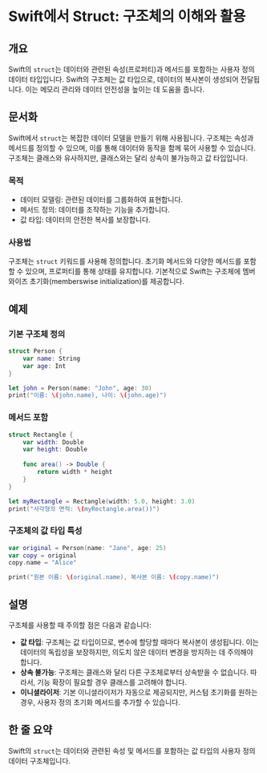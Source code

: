 <!--
Meta Description: # Swift에서 Struct: 구조체의 이해와 활용 ## 개요 Swift의 `struct`는 데이터와 관련된 속성(프로퍼티)과 메서드를 포함하는 사용자 정의 데이터 타입입니다. Swift의 구조체는 값 타입으로, 데이터의 복사본이 생성되어 전달됩니다. 이는 메모리 관...
Meta Keywords: struct, name, 데이터, 구조체는, var
-->

# Swift에서 Struct: 구조체의 이해와 활용

## 개요
Swift의 `struct`는 데이터와 관련된 속성(프로퍼티)과 메서드를 포함하는 사용자 정의 데이터 타입입니다. Swift의 구조체는 값 타입으로, 데이터의 복사본이 생성되어 전달됩니다. 이는 메모리 관리와 데이터 안전성을 높이는 데 도움을 줍니다.

## 문서화
Swift에서 `struct`는 복잡한 데이터 모델을 만들기 위해 사용됩니다. 구조체는 속성과 메서드를 정의할 수 있으며, 이를 통해 데이터와 동작을 함께 묶어 사용할 수 있습니다. 구조체는 클래스와 유사하지만, 클래스와는 달리 상속이 불가능하고 값 타입입니다. 

### 목적
- 데이터 모델링: 관련된 데이터를 그룹화하여 표현합니다.
- 메서드 정의: 데이터를 조작하는 기능을 추가합니다.
- 값 타입: 데이터의 안전한 복사를 보장합니다.

### 사용법
구조체는 `struct` 키워드를 사용해 정의합니다. 초기화 메서드와 다양한 메서드를 포함할 수 있으며, 프로퍼티를 통해 상태를 유지합니다. 기본적으로 Swift는 구조체에 멤버와이즈 초기화(memberswise initialization)를 제공합니다.

## 예제
### 기본 구조체 정의
```swift
struct Person {
    var name: String
    var age: Int
}

let john = Person(name: "John", age: 30)
print("이름: \(john.name), 나이: \(john.age)")
```

### 메서드 포함
```swift
struct Rectangle {
    var width: Double
    var height: Double
    
    func area() -> Double {
        return width * height
    }
}

let myRectangle = Rectangle(width: 5.0, height: 3.0)
print("사각형의 면적: \(myRectangle.area())")
```

### 구조체의 값 타입 특성
```swift
var original = Person(name: "Jane", age: 25)
var copy = original
copy.name = "Alice"

print("원본 이름: \(original.name), 복사본 이름: \(copy.name)")
```

## 설명
구조체를 사용할 때 주의할 점은 다음과 같습니다:
- **값 타입**: 구조체는 값 타입이므로, 변수에 할당할 때마다 복사본이 생성됩니다. 이는 데이터의 독립성을 보장하지만, 의도치 않은 데이터 변경을 방지하는 데 주의해야 합니다.
- **상속 불가능**: 구조체는 클래스와 달리 다른 구조체로부터 상속받을 수 없습니다. 따라서, 기능 확장이 필요할 경우 클래스를 고려해야 합니다.
- **이니셜라이저**: 기본 이니셜라이저가 자동으로 제공되지만, 커스텀 초기화를 원하는 경우, 사용자 정의 초기화 메서드를 추가할 수 있습니다.

## 한 줄 요약
Swift의 `struct`는 데이터와 관련된 속성 및 메서드를 포함하는 값 타입의 사용자 정의 데이터 구조체입니다.